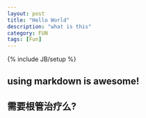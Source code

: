 ```yaml
---
layout: post
title: "Hello World"
description: "what is this"
category: FUN
tags: [Fun]
---
```

{% include JB/setup %}

## using markdown is awesome!

## 需要根管治疗么?
